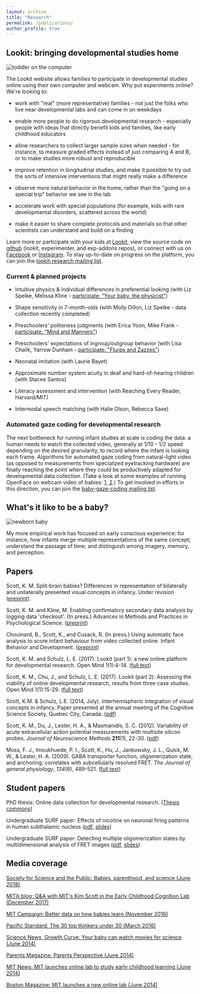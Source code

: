 ```yaml
---
layout: archive
title: "Research"
permalink: /publications/
author_profile: true
---
```


## Lookit: bringing developmental studies home

<img src="../../files/img/computerbaby.jpg" alt="toddler on the computer" class="research_thumbnail" />

The Lookit website allows families to participate in developmental studies online using their own computer and webcam. Why put experiments online? We're looking to:

- work with "real" (more representative) families - not just the folks who live near developmental labs and can come in on weekdays

- enable more people to do rigorous developmental research - especially people with ideas that directly benefit kids and families, like early childhood educators

- allow researchers to collect larger sample sizes when needed - for instance, to measure graded effects instead of just comparing A and B, or to make studies more robust and reproducible

- improve retention in longitudinal studies, and make it possible to try out the sorts of intensive interventions that might really make a difference

- observe more natural behavior in the home, rather than the "going on a special trip" behavior we see in the lab

- accelerate work with special populations (for example, kids with rare developmental disorders, scattered across the world)

- make it easier to share complete protocols and materials so that other scientists can understand and build on a finding

Learn more or participate with your kids at [Lookit](https://lookit.mit.edu), view the source code on [github](https://github.com/lookit/) (lookit, experimenter, and                                      exp-addons repos), or connect with us on [Facebook](https://www.facebook.com/lookit.mit.edu) or [Instagram](https://www.instagram.com/babiesoflookit/). To stay up-to-date on 
progress on the platform, you can join the [lookit-research mailing list](http://mailman.mit.edu/mailman/listinfo/lookit-research).

### Current & planned projects

- Intuitive physics & individual differences in preferential looking (with Liz Spelke, Melissa Kline - [participate: "Your baby, the physicist"](https://lookit.mit.edu/studies/cfddb63f-12e9-4e62-abd1-47534d6c4dd2/))

- Shape sensitivity in 7-month-olds (with Molly Dillon, Liz Spelke - data collection 
recently completed)

- Preschoolers' politeness judgments (with Erica Yoon, Mike Frank - [participate: "Mind and Manners"](https://lookit.mit.edu/studies/))

- Preschoolers' expectations of ingroup/outgroup behavior (with Lisa Chalik, Yarrow Dunham - [participate: "Flurps and Zazzes"](https://lookit.mit.edu/studies/1e9157cd-b898-4098-9429-a599720d0c0a/))

- Neonatal imitation (with Laurie Bayet)

- Approximate number system acuity in deaf and hard-of-hearing children (with Stacee Santos)

- Literacy assessment and intervention (with Reaching Every Reader, Harvard/MIT)

- Intermodal speech matching (with Halie Olson, Rebecca Saxe)

### Automated gaze coding for developmental research

The next bottleneck for running infant studies at scale is coding the data: a human needs to watch the collected video, generally at 1/10 - 1/2 speed depending on the desired granularity, to record where the infant is looking each frame. Algorithms for automated gaze coding from natural-light video (as opposed to measurements from specialized eyetracking hardware) are finally reaching the point where they could be productively adapted for developmental data collection. (Take a look at some examples of running OpenFace on webcam video of babies: [1](https://drive.google.com/open?id=1pkmLJ_ICEcuShy9SNTWguGRVRhTITdJp), [2](https://drive.google.com/open?id=1o5WKNCjYE58x6FcQ0NmK6B65TNZk7ro4).)
To get involved in efforts in this direction, you can join the [baby-gaze-coding mailing list](http://mailman.mit.edu/mailman/listinfo/baby-gaze-coding). 

## What's it like to be a baby?

<img src="../../files/img/newborn_remy.jpg" alt="newborn baby" class="research_thumbnail" />

My more empirical work has focused on early conscious experience: for instance, how infants merge multiple representations of the same concept; understand the passage of time; and distinguish among imagery, memory, and  perception.
                    
## Papers

Scott, K. M. Split-brain babies? Differences in representation of bilaterally and unilaterally presented visual concepts in infancy. Under revision (<a href="https://psyarxiv.com/mnfx8/">preprint</a>).

Scott, K. M. and Kline, M. Enabling confirmatory secondary data analysis by logging data 'checkout'. (In press.) Advances in Methods and Practices in Psychological Science. (<a href="https://psyarxiv.com/87wjc/">preprint</a>)

Chouinard, B., Scott, K., and Cusack, R. (In press.) Using automatic face analysis to score infant behaviour from video collected online. Infant Behavior and Development. (<a href="https://psyarxiv.com/h46nr/">preprint</a>)

Scott, K. M. and Schulz, L. E. (2017). Lookit (part 1): a new online platform for developmental research. Open Mind 1(1):4-14. (<a href="https://www.mitpressjournals.org/doi/full/10.1162/OPMI_a_00002">full text</a>)

Scott, K. M., Chu, J., and Schulz, L. E. (2017). Lookit (part 2): Assessing the viability of online developmental research, results from three case studies. Open Mind 1(1):15-29.
(<a href="https://www.mitpressjournals.org/doi/abs/10.1162/OPMI_a_00001">full text</a>)

Scott, K.M. & Schulz, L.E. (2014, July). Interhemispheric integration of visual concepts in infancy. Paper presented at the annual meeting of the Cognitive Science Society, Quebec City, Canada. (<a href="https://mindmodeling.org/cogsci2014/papers/245/paper245.pdf">pdf</a>)

Scott, K. M., Du, J., Lester, H. A., &amp; Masmanidis, S. C. (2012).  Variability of acute extracellular action potential measurements with  multisite silicon probes. <em>Journal of Neuroscience Methods</em> <b>211</b>(1), 22-30. 
(<a href="../../files/slides/Scott-JNeurosciMeth-2012.pdf">pdf</a>)
                                               
Moss, F. J., Imoukhuede, P. I., Scott, K., Hu, J., Jankowsky, J. L., Quick, M. W., &amp; Lester,  H. A. (2009). GABA transporter function, oligomerization state, and  anchoring: correlates with subcellularly resolved FRET. <em>The Journal of general physiology</em>, <em>134</em>(6), 489-521. (<a href="http://jgp.rupress.org/content/134/6/489.long">full text</a>)

## Student papers

PhD thesis: Online data collection for developmental research.  (<a href="https://thesiscommons.org/qjs9y">Thesis commons</a>)

Undergraduate SURF paper: Effects of nicotine on neuronal firing patterns in human subthalamic nucleus (<a href="../../files/slides/draft.pdf">pdf</a>, <a href="../../files/slides/SURFtalkPerpallFinal.pdf">slides</a>)

Undergraduate SURF paper: Detecting multiple oligomerization states by multidimensional analysis of FRET images (<a              href="../../files/slides/KSFinalReportSURF09.pdf">pdf</a>, <a href="../../files/slides/KSperpallSemi0910.pdf">slides</a>)

## Media coverage

[Society for Science and the Public: Babies, parenthood, and science (June 2018)](https://student.societyforscience.org/blog/doing-science/babies-parenthood-and-science)

[MITili blog: Q&A with MIT's Kim Scott in the Early Childhood Cognition Lab (December 2017)](http://mitili.mit.edu/news/qa-mits-kim-scott-early-childhood-cognition-lab)

[MIT Campaign: Better data on how babies learn (November 2016)](https://betterworld.mit.edu/better-data-babies-learn/)

[Pacific Standard: The 30 top thinkers under 30 (March 2016)](https://psmag.com/social-justice/the-30-top-thinkers-under-30-kim-scott)

[Science News, Growth Curve: Your baby can watch movies for science (June 2014)](https://www.sciencenews.org/blog/growth-curve/your-baby-can-watch-movies-science)

[Parents Magazine: Parents Perspective (June 2014)](https://www.parents.com/parents-magazine/parents-perspective/participate-in-mit-research-from-your-couch/)

[MIT News: MIT launches online lab to study early childhood learning (June 2014)](http://news.mit.edu/2014/mit-launches-online-lab-early-childhood-learning-lookit)

[Boston Magazine: MIT launches a new online lab (June 2014)](http://www.bostonmagazine.com/health/blog/2014/06/19/new-mit-lab/)


<!---
{% if author.googlescholar %}
  You can also find my articles on <u><a href="{{author.googlescholar}}">my Google Scholar profile</a>.</u>
{% endif %}

{% include base_path %}

{% for post in site.publications reversed %}
  {% include archive-single.html %}
{% endfor %}
-->
